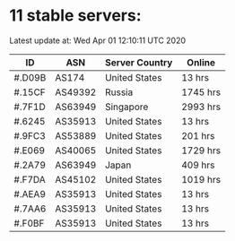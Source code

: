 # 11 stable servers:

Latest update at: Wed Apr 01 12:10:11 UTC 2020

| ID | ASN | Server Country | Online |
| -- | --- | -------------- | ------ |
| #.D09B | AS174 | United States | 13 hrs |
| #.15CF | AS49392 | Russia | 1745 hrs |
| #.7F1D | AS63949 | Singapore | 2993 hrs |
| #.6245 | AS35913 | United States | 13 hrs |
| #.9FC3 | AS53889 | United States | 201 hrs |
| #.E069 | AS40065 | United States | 1729 hrs |
| #.2A79 | AS63949 | Japan | 409 hrs |
| #.F7DA | AS45102 | United States | 1019 hrs |
| #.AEA9 | AS35913 | United States | 13 hrs |
| #.7AA6 | AS35913 | United States | 13 hrs |
| #.F0BF | AS35913 | United States | 13 hrs |

